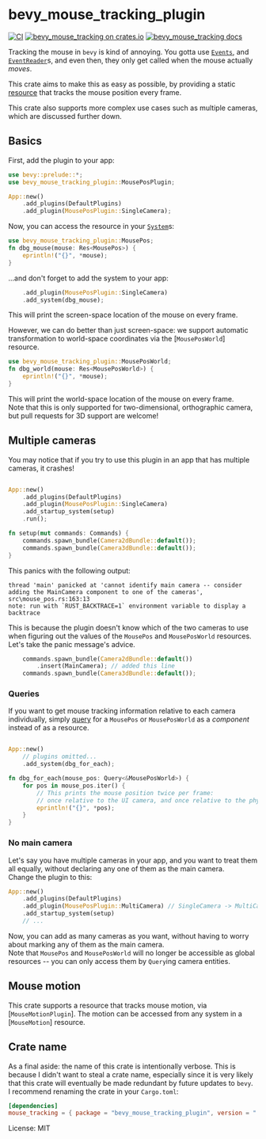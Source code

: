 # bevy_mouse_tracking_plugin

<!-- cargo-rdme start -->

[![CI](https://github.com/JoJoJet/bevy-mouse-tracking/actions/workflows/ci.yml/badge.svg)](https://github.com/JoJoJet/bevy-mouse-tracking/workflows/ci.yml)
[![bevy_mouse_tracking on crates.io](https://img.shields.io/crates/v/bevy_mouse_tracking_plugin.svg)](https://crates.io/crates/bevy_mouse_tracking_plugin)
[![bevy_mouse_tracking docs](https://img.shields.io/badge/docs-docs.rs-orange.svg)](https://docs.rs/bevy_mouse_tracking_plugin)

Tracking the mouse in `bevy` is kind of annoying.
You gotta use [`Events`], and [`EventReader`]s, and even then, they only
get called when the mouse actually *moves*.

[`Events`]: bevy::ecs::event::Events
[`EventReader`]: bevy::ecs::event::EventReader

This crate aims to make this as easy as possible, by providing a
static [resource](bevy::ecs::system::Res) that tracks the mouse position every frame.

This crate also supports more complex use cases such as multiple cameras, which are discussed further down.

## Basics

First, add the plugin to your app:

```rust
use bevy::prelude::*;
use bevy_mouse_tracking_plugin::MousePosPlugin;

App::new()
    .add_plugins(DefaultPlugins)
    .add_plugin(MousePosPlugin::SingleCamera);
```

Now, you can access the resource in your [`System`]s:

[`System`]: bevy::ecs::system::System

```rust
use bevy_mouse_tracking_plugin::MousePos;
fn dbg_mouse(mouse: Res<MousePos>) {
    eprintln!("{}", *mouse);
}
```
...and don't forget to add the system to your app:
```rust
    .add_plugin(MousePosPlugin::SingleCamera)
    .add_system(dbg_mouse);

```

This will print the screen-space location of the mouse on every frame.

However, we can do better than just screen-space: we support automatic
transformation to world-space coordinates via the [`MousePosWorld`] resource.

```rust
use bevy_mouse_tracking_plugin::MousePosWorld;
fn dbg_world(mouse: Res<MousePosWorld>) {
    eprintln!("{}", *mouse);
}
```

This will print the world-space location of the mouse on every frame.  
Note that this is only supported for two-dimensional, orthographic camera,
but pull requests for 3D support are welcome!

## Multiple cameras

You may notice that if you try to use this plugin in an app that has multiple cameras, it crashes!

```rust

App::new()
    .add_plugins(DefaultPlugins)
    .add_plugin(MousePosPlugin::SingleCamera)
    .add_startup_system(setup)
    .run();

fn setup(mut commands: Commands) {
    commands.spawn_bundle(Camera2dBundle::default());
    commands.spawn_bundle(Camera3dBundle::default());
}
```

This panics with the following output:

```text
thread 'main' panicked at 'cannot identify main camera -- consider adding the MainCamera component to one of the cameras', src\mouse_pos.rs:163:13
note: run with `RUST_BACKTRACE=1` environment variable to display a backtrace
```

This is because the plugin doesn't know which of the two cameras to use when figuring out
the values of the `MousePos` and `MousePosWorld` resources. Let's take the panic message's advice.

```rust
    commands.spawn_bundle(Camera2dBundle::default())
        .insert(MainCamera); // added this line
    commands.spawn_bundle(Camera3dBundle::default());
```

### Queries

If you want to get mouse tracking information relative to each camera individually,
simply [query](bevy::ecs::system::Query) for a `MousePos` or `MousePosWorld` as a
_component_ instead of as a resource.

```rust

App::new()
    // plugins omitted...
    .add_system(dbg_for_each);

fn dbg_for_each(mouse_pos: Query<&MousePosWorld>) {
    for pos in mouse_pos.iter() {
        // This prints the mouse position twice per frame:
        // once relative to the UI camera, and once relative to the physical camera.
        eprintln!("{}", *pos);
    }
}
```

### No main camera

Let's say you have multiple cameras in your app, and you want to treat them all equally,
without declaring any one of them as the main camera.  
Change the plugin to this:

```rust
App::new()
    .add_plugins(DefaultPlugins)
    .add_plugin(MousePosPlugin::MultiCamera) // SingleCamera -> MultiCamera
    .add_startup_system(setup)
    // ...

```

Now, you can add as many cameras as you want, without having to worry about marking any
of them as the main camera.  
Note that `MousePos` and `MousePosWorld` will no longer be accessible as global resources
-- you can only access them by `Query`ing camera entities.

## Mouse motion

This crate supports a resource that tracks mouse motion, via [`MouseMotionPlugin`].
The motion can be accessed from any system in a [`MouseMotion`] resource.

[`Res`]: bevy::ecs::system::Res

## Crate name

As a final aside: the name of this crate is intentionally verbose.
This is because I didn't want to steal a crate name, especially since
it is very likely that this crate will eventually be made redundant by
future updates to `bevy`.  
I recommend renaming the crate in your `Cargo.toml`:
```toml
[dependencies]
mouse_tracking = { package = "bevy_mouse_tracking_plugin", version = "..." }
```

<!-- cargo-rdme end -->

License: MIT

